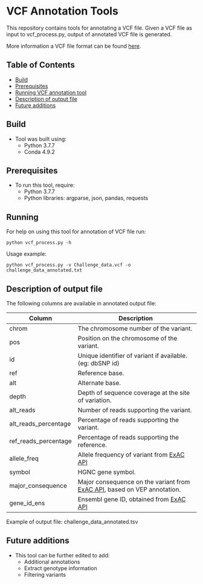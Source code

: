 # VCF Annotation Tools

This repository contains tools for annotating a VCF file. 
Given a VCF file as input to  vcf_process.py, output of annotated VCF file is generated.

More information a VCF file format can be found [here](https://samtools.github.io/hts-specs/VCFv4.2.pdf).

## Table of Contents
* [Build](#build)
* [Prerequisites](#requirements)
* [Running VCF annotation tool](#running)
* [Description of output file](#output)
* [Future additions](#additions)

## <a name="build">Build</a>
* Tool was built using:
    * Python 3.7.7 
    * Conda 4.9.2
    
## <a name="requirements">Prerequisites</a>
* To run this tool, require:
    * Python 3.7.7
    * Python libraries: argparse, json, pandas, requests

## <a name="running">Running</a>
For help on using this tool for annotation of VCF file run: 
```
python vcf_process.py -h 
```

Usage example:

```
python vcf_process.py -v Challenge_data.vcf -o challenge_data_annotated.txt 
```

## <a name="output">Description of output file</a>

The following columns are available in annotated output file: 

Column|Description
------|-----------
chrom| The chromosome number of the variant.
pos| Position on the chromosome of the variant.
id| Unique identifier of variant if available.(eg: dbSNP id)
ref| Reference base.
alt| Alternate base.
depth| Depth of sequence coverage at the site of variation.
alt_reads| Number of reads supporting the variant.
alt_reads_percentage| Percentage of reads supporting the variant.
ref_reads_percentage| Percentage of reads supporting the reference.
allele_freq| Allele frequency of variant from [ExAC API](http://exac.hms.harvard.edu/)
symbol| HGNC gene symbol.
major_consequence| Major consequence on the variant from [ExAC API](http://exac.hms.harvard.edu/), based on VEP annotation.
gene_id_ens| Ensembl gene ID, obtained from [ExAC API](http://exac.hms.harvard.edu/)

Example of output file: challenge_data_annotated.tsv

## <a name="additions">Future additions</a>
* This tool can be further edited to add:
   * Additional annotations 
   *  Extract genotype information
   *  Filtering variants
      

